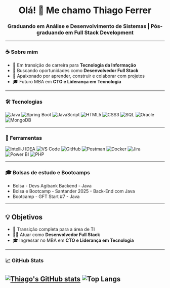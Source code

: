 <h1 align="center">Olá! 👋 Me chamo Thiago Ferrer</h1>
<h3 align="center">Graduando em Análise e Desenvolvimento de Sistemas | Pós-graduando em Full Stack Development</h3>

---

### ☕ Sobre mim

- 🎯 Em transição de carreira para **Tecnologia da Informação**  
- 💼 Buscando oportunidades como **Desenvolvedor Full Stack**  
- 🚀 Apaixonado por aprender, construir e colaborar com projetos  
- 🎓 Futuro MBA em **CTO e Liderança em Tecnologia**

---

### 🛠 Tecnologias

![Java](https://img.shields.io/badge/Java-ED8B00?style=for-the-badge&logo=java&logoColor=white)
![Spring Boot](https://img.shields.io/badge/Spring%20Boot-6DB33F?style=for-the-badge&logo=spring-boot&logoColor=white)
![JavaScript](https://img.shields.io/badge/JavaScript-F7DF1E?style=for-the-badge&logo=javascript&logoColor=black)
![HTML5](https://img.shields.io/badge/HTML5-E34F26?style=for-the-badge&logo=html5&logoColor=white)
![CSS3](https://img.shields.io/badge/CSS3-1572B6?style=for-the-badge&logo=css3&logoColor=white)
![SQL](https://img.shields.io/badge/SQL-4479A1?style=for-the-badge&logo=mysql&logoColor=white)
![Oracle](https://img.shields.io/badge/Oracle-F80000?style=for-the-badge&logo=oracle&logoColor=white)
![MongoDB](https://img.shields.io/badge/MongoDB-4EA94B?style=for-the-badge&logo=mongodb&logoColor=white)

---

### 🔧 Ferramentas

![IntelliJ IDEA](https://img.shields.io/badge/IntelliJ%20IDEA-000000?style=for-the-badge&logo=intellij-idea&logoColor=white)
![VS Code](https://img.shields.io/badge/VS%20Code-007ACC?style=for-the-badge&logo=visual-studio-code&logoColor=white)
![GitHub](https://img.shields.io/badge/GitHub-181717?style=for-the-badge&logo=github&logoColor=white)
![Postman](https://img.shields.io/badge/Postman-FF6C37?style=for-the-badge&logo=postman&logoColor=white)
![Docker](https://img.shields.io/badge/Docker-2496ED?style=for-the-badge&logo=docker&logoColor=white)
![Jira](https://img.shields.io/badge/Jira-0052CC?style=for-the-badge&logo=jira&logoColor=white)
![Power BI](https://img.shields.io/badge/Power%20BI-F2C811?style=for-the-badge&logo=powerbi&logoColor=black)
![PHP](https://img.shields.io/badge/PHP-777BB4?style=for-the-badge&logo=php&logoColor=white)

---

### 🎓 Bolsas de estudo e Bootcamps

-  Bolsa - Devs Agibank Backend - Java  
-  Bolsa e Bootcamp - Santander 2025 - Back-End com Java  
-  Bootcamp - GFT Start #7 - Java  

---

## 💡 Objetivos

- 🔄 Transição completa para a área de TI  
- 👨‍💻 Atuar como **Desenvolvedor Full Stack**  
- 🎓 Ingressar no MBA em **CTO e Liderança em Tecnologia**

---

### 📈 GitHub Stats

[![Thiago's GitHub stats](https://github-readme-stats.vercel.app/api?username=thiagoferrer)](https://github.com/thiagoferrer/github-readme-stats)
![Top Langs](https://github-readme-stats.vercel.app/api/top-langs/?username=thiagoferrer&langs_count=8)
---
